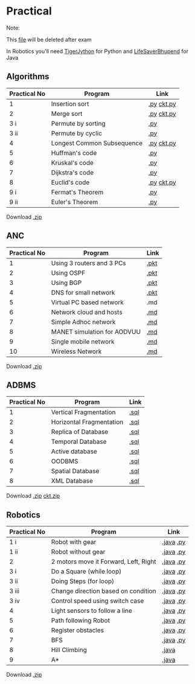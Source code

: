# Practical
Note:

This [file](https://github.com/bhupendpatil/Practice/blob/master/Practical.md) will be deleted after exam

In Robotics you'll need [TigerJython](https://github.com/bhupendpatil/Practice/blob/master/Python/Robotics/README.md) for Python and [LifeSaverBhupend](https://raw.githubusercontent.com/bhupendpatil/Practice/master/Java/Robotics/LifeSaverBhupend.jar) for Java


## Algorithms
Practical No | Program | Link
-- | -- | --
1 | Insertion sort | [.py](https://github.com/bhupendpatil/Practice/blob/master/Python/1insertionSort.py) [ckt.py](https://github.com/bhupendpatil/Practice/blob/master/Python/insertion.py)
2 | Merge sort | [.py](https://github.com/bhupendpatil/Practice/blob/master/Python/2mergeSort.py) [ckt.py](https://github.com/bhupendpatil/Practice/blob/master/Python/merge.py)
3 i | Permute by sorting | [.py](https://github.com/bhupendpatil/Practice/blob/master/Python/3ipermuteBySort.py)
3 ii | Permute by cyclic | [.py](https://github.com/bhupendpatil/Practice/blob/master/Python/3iipermuteByCyclic.py)
4 | Longest Common Subsequence | [.py](https://github.com/bhupendpatil/Practice/blob/master/Python/4longestCS.py) [ckt.py](https://github.com/bhupendpatil/Practice/blob/master/Python/LCS.py)
5 | Huffman's code | [.py](https://github.com/bhupendpatil/Practice/blob/master/Python/5huffman.py)
6 | Kruskal's code | [.py](https://github.com/bhupendpatil/Practice/blob/master/Python/6kruskal.py)
7 | Dijkstra's code | [.py](https://github.com/bhupendpatil/Practice/blob/master/Python/7dijkstra.py)
8 | Euclid's code | [.py](https://github.com/bhupendpatil/Practice/blob/master/Python/8euclid.py) [ckt.py](https://github.com/bhupendpatil/Practice/blob/master/Python/euclid.py)
9 i | Fermat's Theorem | [.py](https://github.com/bhupendpatil/Practice/blob/master/Python/9fermat.py)
9 ii | Euler's Theorem | [.py](https://github.com/bhupendpatil/Practice/blob/master/Python/8euclid.py)

Download [.zip](https://raw.githubusercontent.com/bhupendpatil/Practice/raw/Raw/Algo.zip)


## ANC
Practical No | Program | Link
-- | -- | --
1 | Using 3 routers and 3 PCs | [.pkt](https://raw.githubusercontent.com/bhupendpatil/Practice/master/Networking/1%203router%203pc.pkt)
2 | Using OSPF | [.pkt](https://raw.githubusercontent.com/bhupendpatil/Practice/master/Networking/2%203router%203pc%20ospf.pkt)
3 | Using BGP | [.pkt](https://raw.githubusercontent.com/bhupendpatil/Practice/master/Networking/3%203router%203pc%20bgp.pkt)
4 | DNS for small network | [.pkt](https://raw.githubusercontent.com/bhupendpatil/Practice/master/Networking/4%20DNS%20for%20small%20network.pkt)
5 | Virtual PC based network | .md
6 | Network cloud and hosts | [.md](https://github.com/bhupendpatil/Practice/blob/master/Networking/NetworkCloudAndHosts.md)
7 | Simple Adhoc network | [.md](https://github.com/bhupendpatil/Practice/blob/master/Networking/SimpleAdhocNetwork.md)
8 | MANET simulation for AODVUU | [.md](https://github.com/bhupendpatil/Practice/blob/master/Networking/MANETsimulation.md)
9 | Single mobile network | [.md](https://github.com/bhupendpatil/Practice/blob/master/Networking/SingleMobileNetwork.md)
10 | Wireless Network | [.md](https://github.com/bhupendpatil/Practice/blob/master/Networking/WirelessNetwork.md)

Download [.zip](https://raw.githubusercontent.com/bhupendpatil/Practice/raw/Raw/ANC.zip)


## ADBMS
Practical No | Program | Link
-- | -- | --
1 | Vertical Fragmentation | [.sql](https://github.com/bhupendpatil/Practice/blob/master/PL%20SQL/verticalFragmentation.sql)
2 | Horizontal Fragmentation | [.sql](https://github.com/bhupendpatil/Practice/blob/master/PL%20SQL/horizontalFragmentation.sql)
3 | Replica of Database | [.sql](https://github.com/bhupendpatil/Practice/blob/master/PL%20SQL/replicaOfDatabase.sql)
4 | Temporal Database | [.sql](https://github.com/bhupendpatil/Practice/blob/master/PL%20SQL/temporlDatabase.sql)
5 | Active database | [.sql](https://github.com/bhupendpatil/Practice/blob/master/PL%20SQL/activeDatabase.sql)
6 | OODBMS | [.sql](https://github.com/bhupendpatil/Practice/blob/master/PL%20SQL/oodbms.sql)
7 | Spatial Database | [.sql](https://github.com/bhupendpatil/Practice/blob/master/PL%20SQL/SpatialDatabase.sql)
8 | XML Database | [.sql](https://github.com/bhupendpatil/Practice/blob/master/PL%20SQL/xmlDatabase.sql)

Download [.zip](https://raw.githubusercontent.com/bhupendpatil/Practice/raw/Raw/ADBMS.zip) [ckt.zip](https://raw.githubusercontent.com/bhupendpatil/Practice/raw/Raw/CKTADBMS.zip)


## Robotics
Practical No | Program | Link
-- | -- | --
1 i | Robot with gear | [.java](https://github.com/bhupendpatil/Practice/blob/master/Java/Robotics/robotWithGear.java) [.py](https://github.com/bhupendpatil/Practice/blob/master/Python/Robotics/robotWithGear.py)
1 ii | Robot without gear | [.java](https://github.com/bhupendpatil/Practice/blob/master/Java/Robotics/robotWithoutGear.java) [.py](https://github.com/bhupendpatil/Practice/blob/master/Python/Robotics/robotWithoutGear.py)
2 | 2 motors move it Forward, Left, Right | [.java](https://github.com/bhupendpatil/Practice/blob/master/Java/Robotics/forwardLeftAndRight.java) [.py](https://github.com/bhupendpatil/Practice/blob/master/Python/Robotics/forwardLeftAndRight.py) 
3 i | Do a Square (while loop) | [.java](https://github.com/bhupendpatil/Practice/blob/master/Java/Robotics/doSquareWhile.java) [.py](https://github.com/bhupendpatil/Practice/blob/master/Python/Robotics/doSquareWhile.py)
3 ii | Doing Steps (for loop) | [.java](https://github.com/bhupendpatil/Practice/blob/master/Java/Robotics/stepsFor.java) [.py](https://github.com/bhupendpatil/Practice/blob/master/Python/Robotics/stepsFor.py)
3 iii | Change direction based on condition | [.java](https://github.com/bhupendpatil/Practice/blob/master/Java/Robotics/directionCondition.java) [.py](https://github.com/bhupendpatil/Practice/blob/master/Python/Robotics/directionCondition.py)
3 iv | Control speed using switch case | [.java](https://github.com/bhupendpatil/Practice/blob/master/Java/Robotics/controlSpeedSwitch.java) [.py](https://github.com/bhupendpatil/Practice/blob/master/Python/Robotics/controlSpeedSwitch.py)
4 | Light sensors to follow a line | [.java](https://github.com/bhupendpatil/Practice/blob/master/Java/Robotics/lightSensor.java) [.py](https://github.com/bhupendpatil/Practice/blob/master/Python/Robotics/LightSensor.py)
5 | Path following Robot | [.java](https://github.com/bhupendpatil/Practice/blob/master/Java/Robotics/PathFollowing.java) [.py](https://github.com/bhupendpatil/Practice/blob/master/Python/Robotics/PathFollowing.py)
6 | Register obstacles | [.java](https://github.com/bhupendpatil/Practice/blob/master/Java/Robotics/RegisterObstacles.java) [.py](https://github.com/bhupendpatil/Practice/blob/master/Python/Robotics/RegisterObstacles.py)
7 | BFS | [.java](https://github.com/bhupendpatil/Practice/blob/master/Java/BFS.java) [.py](https://github.com/bhupendpatil/Practice/blob/master/Python/BFS.py)
8 | Hill Climbing | [.java](https://github.com/bhupendpatil/Practice/blob/master/Java/TSPNearestNeighbour.java)
9 | A* | [.java](https://github.com/bhupendpatil/Practice/blob/master/Java/Astar.java)

Download [.zip](https://raw.githubusercontent.com/bhupendpatil/Practice/raw/Raw/Robotics.zip)